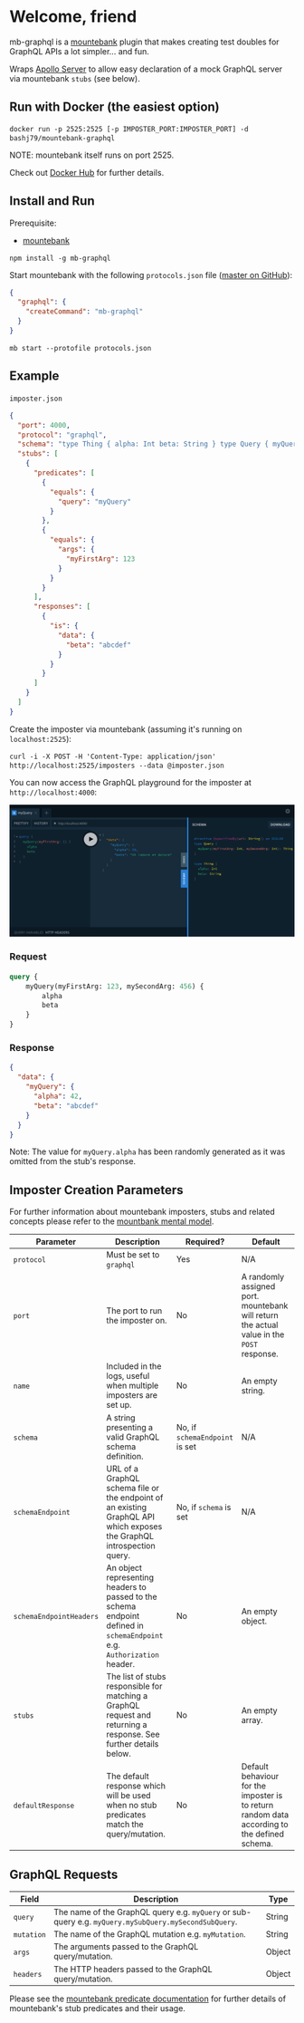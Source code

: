 # Welcome, friend

mb-graphql is a [mountebank](https://www.mbtest.org) plugin that makes creating test doubles for GraphQL APIs a lot
simpler... and fun.

Wraps [Apollo Server](https://www.apollographql.com/docs/apollo-server) to allow easy declaration of a mock GraphQL
server via mountebank `stubs` (see below).

## Run with Docker (the easiest option)
```
docker run -p 2525:2525 [-p IMPOSTER_PORT:IMPOSTER_PORT] -d bashj79/mountebank-graphql
```
NOTE: mountebank itself runs on port 2525.

Check out [Docker Hub](https://hub.docker.com/r/bashj79/mountebank-graphql) for further details.

## Install and Run

Prerequisite:

* [mountebank](https://www.mbtest.org)

```
npm install -g mb-graphql
```

Start mountebank with the following `protocols.json` file ([master on GitHub](https://github.com/bashj79/mb-graphql/blob/master/protocols.json)):

```json
{
  "graphql": {
    "createCommand": "mb-graphql"
  }
}
```

```
mb start --protofile protocols.json
```

## Example

`imposter.json`

```json
{
  "port": 4000,
  "protocol": "graphql",
  "schema": "type Thing { alpha: Int beta: String } type Query { myQuery(myFirstArg: Int, mySecondArg: Int): Thing }",
  "stubs": [
    {
      "predicates": [
        {
          "equals": {
            "query": "myQuery"
          }
        },
        {
          "equals": {
            "args": {
              "myFirstArg": 123
            }
          }
        }
      ],
      "responses": [
        {
          "is": {
            "data": {
              "beta": "abcdef"
            }
          }
        }
      ]
    }
  ]
}
```

Create the imposter via mountebank (assuming it's running on `localhost:2525`):

```
curl -i -X POST -H 'Content-Type: application/json' http://localhost:2525/imposters --data @imposter.json
```

You can now access the GraphQL playground for the imposter at `http://localhost:4000`:

![GraphQL Playground](./playground.png)

### Request

```graphql
query {
    myQuery(myFirstArg: 123, mySecondArg: 456) {
        alpha
        beta
    }
}
```

### Response

```json
{
  "data": {
    "myQuery": {
      "alpha": 42,
      "beta": "abcdef"
    }
  }
}
```

Note: The value for `myQuery.alpha` has been randomly generated as it was omitted from the stub's response.

## Imposter Creation Parameters

For further information about mountebank imposters, stubs and related concepts please refer to
the [mountbank mental model](https://www.mbtest.org/docs/mentalModel).

| Parameter               | Description                                                                                                              | Required?                      | Default                                                                                      |
|-------------------------|--------------------------------------------------------------------------------------------------------------------------|--------------------------------|----------------------------------------------------------------------------------------------|
| `protocol`              | Must be set to `graphql`                                                                                                 | Yes                            | N/A                                                                                          |                                                                                     
| `port`                  | The port to run the imposter on.                                                                                         | No                             | A randomly assigned port. mountebank will return the actual value in the `POST` response.    |                                                                                     
| `name`                  | Included in the logs, useful when multiple imposters are set up.                                                         | No                             | An empty string.                                                                             |
| `schema`                | A string presenting a valid GraphQL schema definition.                                                                   | No, if `schemaEndpoint` is set | N/A                                                                                          |      
| `schemaEndpoint`        | URL of a GraphQL schema file or the endpoint of an existing GraphQL API which exposes the GraphQL introspection query.   | No, if `schema` is set         | N/A                                                                                          |  
| `schemaEndpointHeaders` | An object representing headers to passed to the schema endpoint defined in `schemaEndpoint` e.g. `Authorization` header. | No                             | An empty object.                                                                             |
| `stubs`                 | The list of stubs responsible for matching a GraphQL request and returning a response. See further details below.        | No                             | An empty array.                                                                              |
| `defaultResponse`       | The default response which will be used when no stub predicates match the query/mutation.                                | No                             | Default behaviour for the imposter is to return random data according to the defined schema. |

## GraphQL Requests

| Field      | Description                                                                                           | Type   |
|------------|-------------------------------------------------------------------------------------------------------|--------|
| `query`    | The name of the GraphQL query e.g. `myQuery` or sub-query e.g. `myQuery.mySubQuery.mySecondSubQuery`. | String |
| `mutation` | The name of the GraphQL mutation e.g. `myMutation`.                                                   | String |
| `args`     | The arguments passed to the GraphQL query/mutation.                                                   | Object |
| `headers`  | The HTTP headers passed to the GraphQL query/mutation.                                                | Object |

Please see the [mountebank predicate documentation](https://www.mbtest.org/docs/api/predicates) for further details of
mountebank's stub predicates and their usage.
